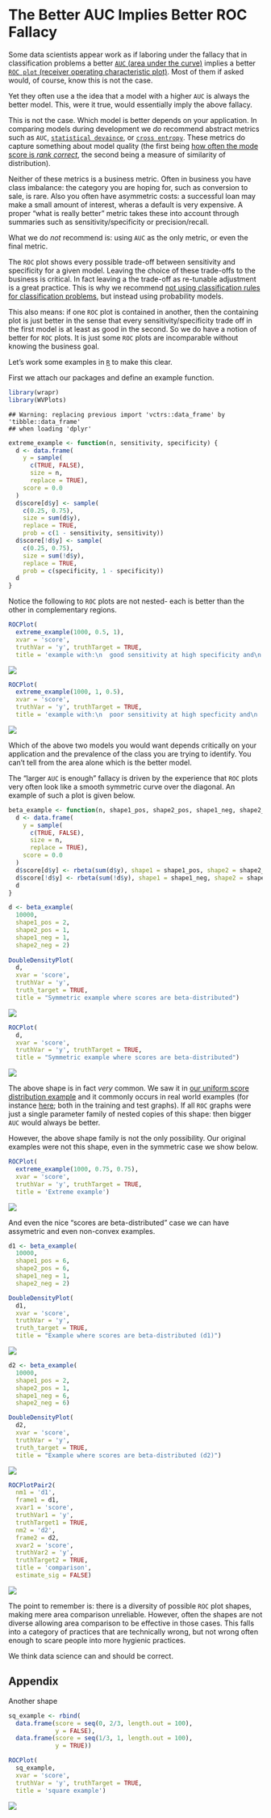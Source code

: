 The Better AUC Implies Better ROC Fallacy
================

Some data scientists appear work as if laboring under the fallacy that
in classification problems a better [`AUC` (area under the
curve)](https://en.wikipedia.org/wiki/Receiver_operating_characteristic#Area_under_the_curve)
implies a better [`ROC plot` (receiver operating characteristic
plot)](https://en.wikipedia.org/wiki/Receiver_operating_characteristic).
Most of them if asked would, of course, know this is not the case.

Yet they often use a the idea that a model with a higher `AUC` is always
the better model. This, were it true, would essentially imply the above
fallacy.

This is not the case. Which model is better depends on your application.
In comparing models during development we *do* recommend abstract
metrics such as `AUC`, [`statistical
devaince`](https://en.wikipedia.org/wiki/Deviance_\(statistics\)), or
[`cross entropy`](https://en.wikipedia.org/wiki/Cross_entropy). These
metrics do capture something about model quality (the first being [how
often the mode score is *rank
correct*](https://win-vector.com/2013/01/17/more-on-rocauc/), the second
being a measure of similarity of distribution).

Neither of these metrics is a business metric. Often in business you
have class imbalance: the category you are hoping for, such as
conversion to sale, is rare. Also you often have asymmetric costs: a
successful loan may make a small amount of interest, wheras a default is
very expensive. A proper “what is really better” metric takes these into
account through summaries such as sensitivity/specificity or
precision/recall.

What we do *not* recommend is: using `AUC` as the only metric, or even
the final metric.

The `ROC` plot shows every possible trade-off between sensitivity and
specificity for a given model. Leaving the choice of these trade-offs to
the business is critical. In fact leaving a the trade-off as re-tunable
adjustment is a great practice. This is why we recommend [not using
classification rules for classification
problems](https://win-vector.com/2020/08/07/dont-use-classification-rules-for-classification-problems/),
but instead using probability models.

This also means: if one `ROC` plot is contained in another, then the
containing plot is just better in the sense that every
sensitivity/specificity trade off in the first model is at least as good
in the second. So we do have a notion of better for `ROC` plots. It is
just some `ROC` plots are incomparable without knowing the business
goal.

Let’s work some examples in [`R`](https://www.r-project.org) to make
this clear.

First we attach our packages and define an example function.

``` r
library(wrapr)
library(WVPlots)
```

    ## Warning: replacing previous import 'vctrs::data_frame' by 'tibble::data_frame'
    ## when loading 'dplyr'

``` r
extreme_example <- function(n, sensitivity, specificity) {
  d <- data.frame(
    y = sample(
      c(TRUE, FALSE), 
      size = n, 
      replace = TRUE),
    score = 0.0
  )
  d$score[d$y] <- sample(
    c(0.25, 0.75), 
    size = sum(d$y), 
    replace = TRUE,
    prob = c(1 - sensitivity, sensitivity))
  d$score[!d$y] <- sample(
    c(0.25, 0.75), 
    size = sum(!d$y), 
    replace = TRUE,
    prob = c(specificity, 1 - specificity))
  d
}
```

Notice the following to `ROC` plots are not nested- each is better than
the other in complementary regions.

``` r
ROCPlot(
  extreme_example(1000, 0.5, 1),
  xvar = 'score', 
  truthVar = 'y', truthTarget = TRUE, 
  title = 'example with:\n  good sensitivity at high specificity and\n  poor specificity at high sensitivity')
```

![](ROC_AUC_files/figure-gfm/unnamed-chunk-3-1.png)<!-- -->

``` r
ROCPlot(
  extreme_example(1000, 1, 0.5), 
  xvar = 'score', 
  truthVar = 'y', truthTarget = TRUE, 
  title = 'example with:\n  poor sensitivity at high specficity and\n  good specificity at high sensitivity ')
```

![](ROC_AUC_files/figure-gfm/unnamed-chunk-4-1.png)<!-- -->

Which of the above two models you would want depends critically on your
application and the prevalence of the class you are trying to identify.
You can’t tell from the area alone which is the better model.

The “larger `AUC` is enough” fallacy is driven by the experience that
`ROC` plots very often look like a smooth symmetric curve over the
diagonal. An example of such a plot is given below.

``` r
beta_example <- function(n, shape1_pos, shape2_pos, shape1_neg, shape2_neg) {
  d <- data.frame(
    y = sample(
      c(TRUE, FALSE), 
      size = n, 
      replace = TRUE),
    score = 0.0
  )
  d$score[d$y] <- rbeta(sum(d$y), shape1 = shape1_pos, shape2 = shape2_pos)
  d$score[!d$y] <- rbeta(sum(!d$y), shape1 = shape1_neg, shape2 = shape2_neg)
  d
}
```

``` r
d <- beta_example(
  10000,
  shape1_pos = 2, 
  shape2_pos = 1,
  shape1_neg = 1, 
  shape2_neg = 2)
  
DoubleDensityPlot(
  d,
  xvar = 'score',
  truthVar = 'y',
  truth_target = TRUE,
  title = "Symmetric example where scores are beta-distributed")
```

![](ROC_AUC_files/figure-gfm/unnamed-chunk-6-1.png)<!-- -->

``` r
ROCPlot(
  d, 
  xvar = 'score', 
  truthVar = 'y', truthTarget = TRUE, 
  title = "Symmetric example where scores are beta-distributed")
```

![](ROC_AUC_files/figure-gfm/unnamed-chunk-7-1.png)<!-- -->

The above shape is in fact *very* common. We saw it in [our uniform
score distribution
example](https://win-vector.com/2020/09/06/0-83-is-a-special-auc/) and
it commonly occurs in real world examples (for instance
[here](https://github.com/WinVector/PDSwR2/blob/main/KDD2009/KDD2009vtreat.md);
both in the training and test graphs). If all `ROC` graphs were just a
single parameter family of nested copies of this shape: then bigger
`AUC` would always be better.

However, the above shape family is not the only possibility. Our
original examples were not this shape, even in the symmetric case we
show below.

``` r
ROCPlot(
  extreme_example(1000, 0.75, 0.75), 
  xvar = 'score', 
  truthVar = 'y', truthTarget = TRUE, 
  title = 'Extreme example')
```

![](ROC_AUC_files/figure-gfm/unnamed-chunk-8-1.png)<!-- -->

And even the nice “scores are beta-distributed” case we can have
assymetric and even non-convex examples.

``` r
d1 <- beta_example(
  10000,
  shape1_pos = 6, 
  shape2_pos = 6,
  shape1_neg = 1, 
  shape2_neg = 2)

DoubleDensityPlot(
  d1,
  xvar = 'score',
  truthVar = 'y',
  truth_target = TRUE,
  title = "Example where scores are beta-distributed (d1)")
```

![](ROC_AUC_files/figure-gfm/unnamed-chunk-9-1.png)<!-- -->

``` r
d2 <- beta_example(
  10000,
  shape1_pos = 2, 
  shape2_pos = 1,
  shape1_neg = 6, 
  shape2_neg = 6)

DoubleDensityPlot(
  d2,
  xvar = 'score',
  truthVar = 'y',
  truth_target = TRUE,
  title = "Example where scores are beta-distributed (d2)")
```

![](ROC_AUC_files/figure-gfm/unnamed-chunk-9-2.png)<!-- -->

``` r
ROCPlotPair2(
  nm1 = 'd1',
  frame1 = d1,
  xvar1 = 'score',
  truthVar1 = 'y',
  truthTarget1 = TRUE,
  nm2 = 'd2',
  frame2 = d2,
  xvar2 = 'score',
  truthVar2 = 'y',
  truthTarget2 = TRUE,
  title = 'comparison',
  estimate_sig = FALSE)
```

![](ROC_AUC_files/figure-gfm/unnamed-chunk-9-3.png)<!-- -->

The point to remember is: there is a diversity of possible `ROC` plot
shapes, making mere area comparison unreliable. However, often the
shapes are not diverse allowing area comparison to be effective in those
cases. This falls into a category of practices that are technically
wrong, but not wrong often enough to scare people into more hygienic
practices.

We think data science can and should be correct.

## Appendix

Another shape

``` r
sq_example <- rbind(
  data.frame(score = seq(0, 2/3, length.out = 100),
             y = FALSE),
  data.frame(score = seq(1/3, 1, length.out = 100),
             y = TRUE))

ROCPlot(
  sq_example, 
  xvar = 'score', 
  truthVar = 'y', truthTarget = TRUE, 
  title = 'square example')
```

![](ROC_AUC_files/figure-gfm/unnamed-chunk-10-1.png)<!-- -->
